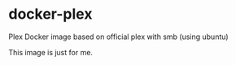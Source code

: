 # docker-plex
Plex Docker image based on official plex with smb (using ubuntu)

This image is just for me.

